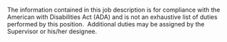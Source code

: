 The information contained in this job description is for compliance with the American with Disabilities Act (ADA) and is not an exhaustive list of duties performed by this position.  Additional duties may be assigned by the Supervisor or his/her designee.
